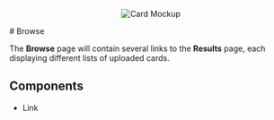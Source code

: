 <p align="center">
  <img alt="Card Mockup" src="https://cdn.rawgit.com/jtmcgrath/book-bingo/8404ba3c/Design/Pages/Explore/page-explore-browse.jpg" />
</p>

# Browse

The **Browse** page will contain several links to the **Results** page, each displaying different lists of uploaded cards.

## Components

- Link
